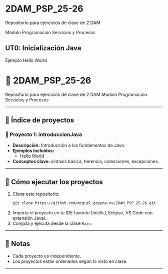 # 2DAM_PSP_25-26
Repositorio para ejercicios de clase de 2 DAM

Módulo Programación Servicios y Procesos

## UT0: Inicialización Java

Ejemplo Hello World

# 📘 2DAM_PSP_25-26

Repositorio para ejercicios de clase de 2 DAM
Módulo Programación Servicios y Procesos

---

## 📑 Índice de proyectos

### 🔹 Proyecto 1: **introduccionJava**
- **Descripción:** Introducción a los fundamentos de Java.  
- **Ejemplos incluidos:**  
  - Hello World  
- **Conceptos clave:** sintaxis básica, herencia, colecciones, excepciones.

---

## 🚀 Cómo ejecutar los proyectos
1. Clona este repositorio:
   ```bash
   git clone https://github.com/miguel-goyena-cv/2DAM_PSP_25-26.git
   ```
2. Importa el proyecto en tu IDE favorito (IntelliJ, Eclipse, VS Code con extensión Java).  
3. Compila y ejecuta desde la clase `Main`.

---

## 📝 Notas
- Cada proyecto es independiente.  
- Los proyectos están ordenados según lo visto en clase.

---






